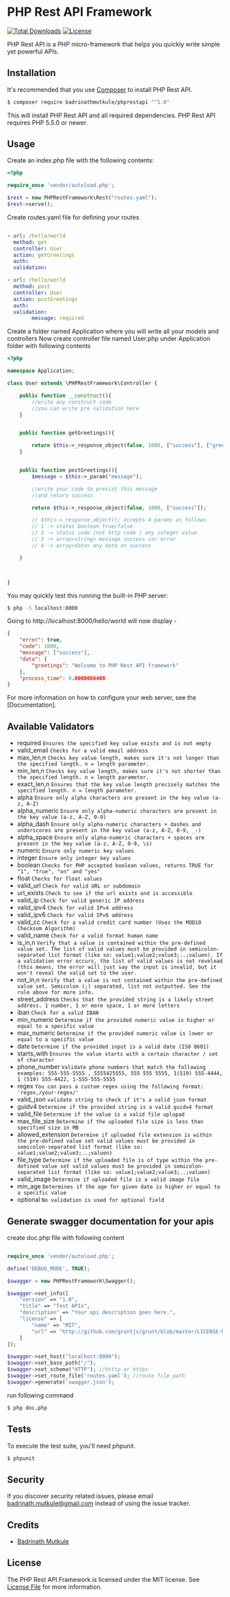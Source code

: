 # PHP Rest API Framework

[![Total Downloads](https://poser.pugx.org/badrinathmutkule/phprestapi/downloads)](https://packagist.org/packages/badrinathmutkule/phprestapi)
[![License](https://poser.pugx.org/badrinathmutkule/phprestapi/license)](https://packagist.org/packages/badrinathmutkule/phprestapi)

PHP Rest API is a PHP micro-framework that helps you quickly write simple yet powerful APIs.

## Installation

It's recommended that you use [Composer](https://getcomposer.org/) to install PHP Rest API.

```bash
$ composer require badrinathmutkule/phprestapi "^1.0"
```

This will install PHP Rest API and all required dependencies. PHP Rest API requires PHP 5.5.0 or newer.

## Usage

Create an index.php file with the following contents:

```php
<?php

require_once 'vendor/autoload.php';

$rest = new PHPRestFramework\Rest("routes.yaml");
$rest->serve();

```

Create routes.yaml file for defining your routes 

```yaml

- url: /hello/world
  method: get
  controller: User
  action: getGreetings
  auth: 
  validation: 

- url: /hello/world
  method: post
  controller: User
  action: postGreetings
  auth: 
  validation:
        message: required

```
Create a folder named Application where you will write all your models and controllers
Now create controller file named User.php under Application folder with following contents

```php
<?php

namespace Application;

class User extends \PHPRestFramework\Controller {

    public function __construct(){
        //write any construct code 
        //you can write pre validation here 
    }


    public function getGreetings(){

        return $this->_response_object(false, 1000, ["success"], ["greetings" => "Welcome to PHP Rest API framework"]);
    }


    public function postGreetings(){
        $message = $this->_param("message");

        //write your code to presist this message 
        //and return success 

        return $this->_response_object(false, 1000, ["success"]);

        // $this->_response_object(); accepts 4 params as follows
        // 1 -> status boolean true/false
        // 2 -> status code (not http code ) any integer value
        // 3 -> array<string> message success ior error
        // 4 -> array<data> any data on success 

    }



}


```



You may quickly test this running the built-in PHP server:
```bash
$ php -S localhost:8000
```

Going to http://localhost:8000/hello/world will now display -

```json
{
    "error": true,
    "code": 1000,
    "message": ["success"],
    "data": {
        "greetings": "Welcome to PHP Rest API framework"
    },
    "process_time": 0.0000086408
}
```
For more information on how to configure your web server, see the [Documentation].


Available Validators
--------------------
* required `Ensures the specified key value exists and is not empty`
* valid_email `Checks for a valid email address`
* max_len,n `Checks key value length, makes sure it's not longer than the specified length. n = length parameter.`
* min_len,n `Checks key value length, makes sure it's not shorter than the specified length. n = length parameter.`
* exact_len,n `Ensures that the key value length precisely matches the specified length. n = length parameter.`
* alpha `Ensure only alpha characters are present in the key value (a-z, A-Z)`
* alpha_numeric `Ensure only alpha-numeric characters are present in the key value (a-z, A-Z, 0-9)`
* alpha_dash `Ensure only alpha-numeric characters + dashes and underscores are present in the key value (a-z, A-Z, 0-9, _-)`
* alpha_space `Ensure only alpha-numeric characters + spaces are present in the key value (a-z, A-Z, 0-9, \s)`
* numeric `Ensure only numeric key values`
* integer `Ensure only integer key values`
* boolean `Checks for PHP accepted boolean values, returns TRUE for "1", "true", "on" and "yes"`
* float `Checks for float values`
* valid_url `Check for valid URL or subdomain`
* url_exists `Check to see if the url exists and is accessible`
* valid_ip `Check for valid generic IP address`
* valid_ipv4 `Check for valid IPv4 address`
* valid_ipv6 `Check for valid IPv6 address`
* valid_cc `Check for a valid credit card number (Uses the MOD10 Checksum Algorithm)`
* valid_name `Check for a valid format human name`
* is_in,n `Verify that a value is contained within the pre-defined value set. The list of valid values must be provided in semicolon-separated list format (like so: value1;value2;value3;..;valuen). If a validation error occurs, the list of valid values is not revelead (this means, the error will just say the input is invalid, but it won't reveal the valid set to the user.`
* not_in,n `Verify that a value is not contained within the pre-defined value set. Semicolon (;) separated, list not outputted. See the rule above for more info.`
* street_address `Checks that the provided string is a likely street address. 1 number, 1 or more space, 1 or more letters`
* iban `Check for a valid IBAN`
* min_numeric `Determine if the provided numeric value is higher or equal to a specific value`
* max_numeric `Determine if the provided numeric value is lower or equal to a specific value`
* date `Determine if the provided input is a valid date (ISO 8601)`
* starts_with `Ensures the value starts with a certain character / set of character`
* phone_number `Validate phone numbers that match the following examples: 555-555-5555 , 5555425555, 555 555 5555, 1(519) 555-4444, 1 (519) 555-4422, 1-555-555-5555`
* regex `You can pass a custom regex using the following format: 'regex,/your-regex/'`
* valid_json `validate string to check if it's a valid json format`
* guidv4 `Determine if the provided string is a valid guidv4 format`
* valid_file `Determine if the value is a valid file uplopad`
* max_file_size `Determine if the uploaded file size is less than specified size in MB`
* allowed_extension `Determine if uploaded file extension is within the pre-defined value set valid values must be provided in semicolon-separated list format (like so: value1;value2;value3;..;valuen)`
* file_type `Determine if the uploaded file is of type within the pre-defined value set valid values must be provided in semicolon-separated list format (like so: value1;value2;value3;..;valuen)`
* valid_image `Determine if uploaded file is a valid image file`
* min_age `Determines if the age for given date is higher or equal to a specific value`
* optional `No validation is used for optional field`


## Generate swagger documentation for your apis 

create doc.php file with following content

```php

require_once 'vendor/autoload.php';

define('DEBUG_MODE', TRUE);

$swagger = new PHPRestFramework\Swagger();

$swagger->set_info([
    "version" => "1.0",
    "title" => "Test APIs",
    "description" => "Your api description goes here.",
    "license" => [
        "name" => "MIT",
        "url" => "http://github.com/gruntjs/grunt/blob/master/LICENSE-MIT"
    ]
]);

$swagger->set_host("localhost:8080");
$swagger->set_base_path("/");  
$swagger->set_schema("HTTP"); //htttp or https 
$swagger->set_route_file('routes.yaml'); //route file path
$swagger->generate('swagger.json');

```

run following command 

```bash
$ php doc.php
```

## Tests
To execute the test suite, you'll need phpunit.

```bash
$ phpunit
```

## Security

If you discover security related issues, please email badrinath.mutkule@gmail.com instead of using the issue tracker.

## Credits

- [Badrinath Mutkule](https://github.com/badrinathmutkule)

## License

The PHP Rest API Framework is licensed under the MIT license. See [License File](LICENSE.md) for more information.
